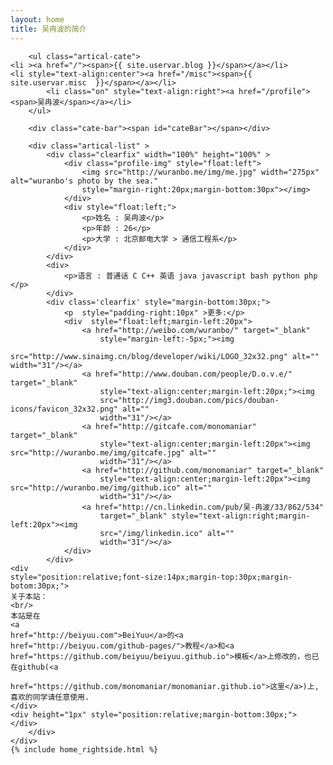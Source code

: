 ```yaml
---
layout: home
title: 吴冉波的简介
---
```


<div class="index-content profile clearfix">
    <div class="section">

        <ul class="artical-cate">
    <li ><a href="/"><span>{{ site.uservar.blog }}</span></a></li>
    <li style="text-align:center"><a href="/misc"><span>{{ site.uservar.misc  }}</span></a></li>
            <li class="on" style="text-align:right"><a href="/profile"><span>吴冉波</span></a></li>
        </ul>

        <div class="cate-bar"><span id="cateBar"></span></div>

        <div class="artical-list" >
            <div class="clearfix" width="100%" height="100%" >
                <div class="profile-img" style="float:left">
                    <img src="http://wuranbo.me/img/me.jpg" width="275px" alt="wuranbo's photo by the sea."
                    style="margin-right:20px;margin-bottom:30px"></img>
                </div>
                <div style="float:left;">
                    <p>姓名 : 吴冉波</p>
                    <p>年龄 : 26</p>
                    <p>大学 : 北京邮电大学 > 通信工程系</p>
                </div>
            </div>
            <div>
                <p>语言 : 普通话 C C++ 英语 java javascript bash python php </p>
            </div>
            <div class='clearfix' style="margin-bottom:30px;">
                <p  style="padding-right:10px" >更多:</p>
                <div  style="float:left;margin-left:20px">
                    <a href="http://weibo.com/wuranbo/" target="_blank"
                        style="margin-left:-5px;"><img
                        src="http://www.sinaimg.cn/blog/developer/wiki/LOGO_32x32.png" alt="" width="31"/></a>
                    <a href="http://www.douban.com/people/D.o.v.e/" target="_blank"
                        style="text-align:center;margin-left:20px;"><img
                        src="http://img3.douban.com/pics/douban-icons/favicon_32x32.png" alt=""
                        width="31"/></a>
                    <a href="http://gitcafe.com/monomaniar" target="_blank"
                        style="text-align:center;margin-left:20px"><img src="http://wuranbo.me/img/gitcafe.jpg" alt=""
                        width="31"/></a>
                    <a href="http://github.com/monomaniar" target="_blank"
                        style="text-align:center;margin-left:20px"><img src="http://wuranbo.me/img/github.ico" alt=""
                        width="31"/></a>
                    <a href="http://cn.linkedin.com/pub/吴-冉波/33/862/534"
                        target="_blank" style="text-align:right;margin-left:20px"><img
                        src="/img/linkedin.ico" alt=""
                        width="31"/></a>
                </div>
            </div>
    <div
    style="position:relative;font-size:14px;margin-top:30px;margin-botom:30px;">
    关于本站：
    <br/>
    本站是在
    <a
    href="http://beiyuu.com">BeiYuu</a>的<a
    href="http://beiyuu.com/github-pages/">教程</a>和<a
    href="https://github.com/beiyuu/beiyuu.github.io">模板</a>上修改的，也已在github(<a
                                                                                     href="https://github.com/monomaniar/monomaniar.github.io">这里</a>)上,喜欢的同学请任意使用.
    </div>
    <div height="1px" style="position:relative;margin-bottom:30px;">
    </div>
        </div>
    </div>
    {% include home_rightside.html %}
</div>
